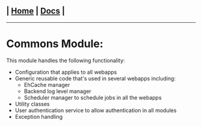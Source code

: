 | [Home](/README.md) | [Docs](/docs/README.md) |
---------------------------------------------------------------

*********************

# Commons Module:

This module handles the following functionality:

* Configuration that applies to all webapps
* Generic reusable code that's used in several webapps including:
    - EhCache manager
    - Backend log level manager
    - Scheduler manager to schedule jobs in all the webapps
* Utility classes
* User authentication service to allow authentication in all modules
* Exception handling